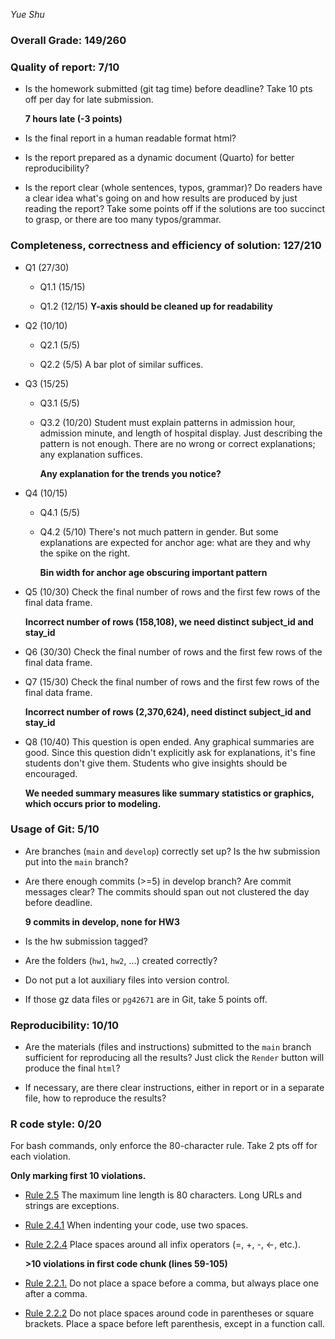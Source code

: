*Yue Shu*

### Overall Grade: 149/260

### Quality of report: 7/10

-   Is the homework submitted (git tag time) before deadline? Take 10 pts off per day for late submission.

    **7 hours late (-3 points)**

-   Is the final report in a human readable format html?

-   Is the report prepared as a dynamic document (Quarto) for better reproducibility?

-   Is the report clear (whole sentences, typos, grammar)? Do readers have a clear idea what's going on and how results are produced by just reading the report? Take some points off if the solutions are too succinct to grasp, or there are too many typos/grammar.

### Completeness, correctness and efficiency of solution: 127/210

-   Q1 (27/30)

    -   Q1.1 (15/15)

    -   Q1.2 (12/15) **Y-axis should be cleaned up for readability**

-   Q2 (10/10)

    -   Q2.1 (5/5)

    -   Q2.2 (5/5) A bar plot of similar suffices.

-   Q3 (15/25)

    -   Q3.1 (5/5)

    -   Q3.2 (10/20) Student must explain patterns in admission hour, admission minute, and length of hospital display. Just describing the pattern is not enough. There are no wrong or correct explanations; any explanation suffices.

        **Any explanation for the trends you notice?**

-   Q4 (10/15)

    -   Q4.1 (5/5)

    -   Q4.2 (5/10) There's not much pattern in gender. But some explanations are expected for anchor age: what are they and why the spike on the right.

        **Bin width for anchor age obscuring important pattern**

-   Q5 (10/30) Check the final number of rows and the first few rows of the final data frame.

    **Incorrect number of rows (158,108), we need distinct subject_id and stay_id**

-   Q6 (30/30) Check the final number of rows and the first few rows of the final data frame.

-   Q7 (15/30) Check the final number of rows and the first few rows of the final data frame.

    **Incorrect number of rows (2,370,624), need distinct subject_id and stay_id**

-   Q8 (10/40) This question is open ended. Any graphical summaries are good. Since this question didn't explicitly ask for explanations, it's fine students don't give them. Students who give insights should be encouraged.

    **We needed summary measures like summary statistics or graphics, which occurs prior to modeling.**

### Usage of Git: 5/10

-   Are branches (`main` and `develop`) correctly set up? Is the hw submission put into the `main` branch?

-   Are there enough commits (\>=5) in develop branch? Are commit messages clear? The commits should span out not clustered the day before deadline.

    **9 commits in develop, none for HW3**

-   Is the hw submission tagged?

-   Are the folders (`hw1`, `hw2`, ...) created correctly?

-   Do not put a lot auxiliary files into version control.

-   If those gz data files or `pg42671` are in Git, take 5 points off.

### Reproducibility: 10/10

-   Are the materials (files and instructions) submitted to the `main` branch sufficient for reproducing all the results? Just click the `Render` button will produce the final `html`?

-   If necessary, are there clear instructions, either in report or in a separate file, how to reproduce the results?

### R code style: 0/20

For bash commands, only enforce the 80-character rule. Take 2 pts off for each violation.

**Only marking first 10 violations.**

-   [Rule 2.5](https://style.tidyverse.org/syntax.html#long-lines) The maximum line length is 80 characters. Long URLs and strings are exceptions.

-   [Rule 2.4.1](https://style.tidyverse.org/syntax.html#indenting) When indenting your code, use two spaces.

-   [Rule 2.2.4](https://style.tidyverse.org/syntax.html#infix-operators) Place spaces around all infix operators (=, +, -, \<-, etc.).

    **\>10 violations in first code chunk (lines 59-105)**

-   [Rule 2.2.1.](https://style.tidyverse.org/syntax.html#commas) Do not place a space before a comma, but always place one after a comma.

-   [Rule 2.2.2](https://style.tidyverse.org/syntax.html#parentheses) Do not place spaces around code in parentheses or square brackets. Place a space before left parenthesis, except in a function call.

